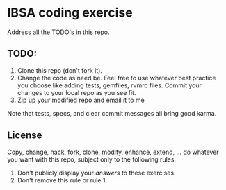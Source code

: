 IBSA coding exercise
===

Address all the TODO's in this repo.

TODO:
---

1. Clone this repo (don't fork it).
2. Change the code as need be. Feel free to use whatever best practice you
   choose like adding tests, gemfiles, rvmrc files. Commit your changes to
   your local repo as you see fit.
3. Zip up your modified repo and email it to me

Note that tests, specs, and clear commit messages all bring good karma.

License
---

Copy, change, hack, fork, clone, modify, enhance, extend, ... do whatever you
want with this repo, subject only to the following rules:

1. Don't publicly display your *answers* to these exercises.
2. Don't remove this rule or rule 1.
